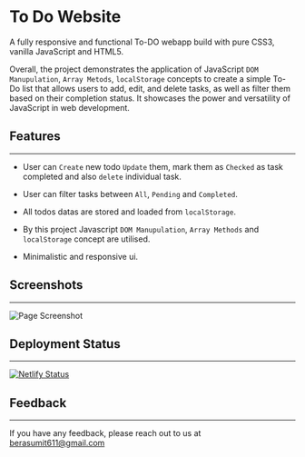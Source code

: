 
# To Do Website
A fully responsive and functional To-DO webapp build with pure CSS3, vanilla JavaScript and HTML5.

Overall, the project demonstrates the application of JavaScript `DOM Manupulation`, `Array Metods`, `localStorage` concepts to create a simple To-Do list that allows users to add, edit, and delete tasks, as well as filter them based on their completion status. It showcases the power and versatility of JavaScript in web development.

## Features 
---
- User can `Create` new todo `Update` them, mark them as `Checked` as task completed and also `delete` individual task.

- User can filter tasks between `All`, `Pending` and `Completed`.

- All todos datas are stored and loaded from `localStorage`.

- By this project Javascript `DOM Manupulation`, `Array Methods` and `localStorage` concept are utilised.
- Minimalistic and responsive ui.
## Screenshots
---
![Page Screenshot](https://github.com/berasumit611/JavaScript-TODO-Website/assets/86337318/5165b1e9-13c1-4a02-a63d-60178d07cdba)
## Deployment Status
---

[![Netlify Status](https://api.netlify.com/api/v1/badges/94632b96-1671-46e4-86ff-6d85a3a80dc7/deploy-status)](https://app.netlify.com/sites/todo-website-bs611/deploys)
## Feedback
---
If you have any feedback, please reach out to us at berasumit611@gmail.com

